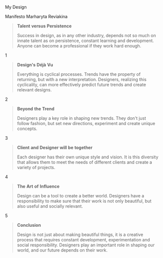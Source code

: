 My Design

Manifesto Marharyta Reviakina

> **Talent** **versus** **Persistence**
>
> Success in design, as in any other industry, depends not so much on
> innate talent as on persistence, constant learning and development.
> Anyone can become a professional if they work hard enough.

1

> **Design's** **Déjà** **Vu**
>
> Everything is cyclical processes. Trends have the property of
> returning, but with a new interpretation. Designers, realizing this
> cyclicality, can more effectively predict future trends and create
> relevant designs.

2

> **Beyond** **the** **Trend**
>
> Designers play a key role in shaping new trends. They don't just
> follow fashion, but set new directions, experiment and create unique
> concepts.

3

> **Сlient** **and** **Designer** **will** **be** **together**
>
> Each designer has their own unique style and vision. It is this
> diversity that allows them to meet the needs of different clients and
> create a variety of projects.

4

> **The** **Art** **of** **Influence**
>
> Design can be a tool to create a better world. Designers have a
> responsibility to make sure that their work is not only beautiful, but
> also useful and socially relevant.

5

> **Conclusion**
>
> Design is not just about making beautiful things, it is a creative
> process that requires constant development, experimentation and social
> responsibility. Designers play an important role in shaping our world,
> and our future depends on their work.
